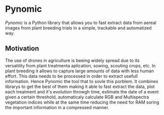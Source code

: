 # Pynomic
*Pynomic* is a Python library that allows you to fast extract data from aereal images from plant breeding trials in a simple, trackable and automatized way.

## Motivation
The use of drones in agriculture is beeing widely spread due to its versatility from plant treatmenta aplication, sowing, scouting crops, etc. In plant breeding it allows to capture large amounts of data with less human effort.
This data needs to be processed in order to extract usefull information. Hence Pynomic the tool that to sovle this porblem. It combines librarys to get the best of them making it able to fast extract the data, plot each treatment and it's evolution
throwgh time, estimate the date of a event given a certain threshold, automaticaly calculate RGB and Multispectra vegetation indices while at the same time reducing the need for RAM soring the important information in a compressed manner.

##
